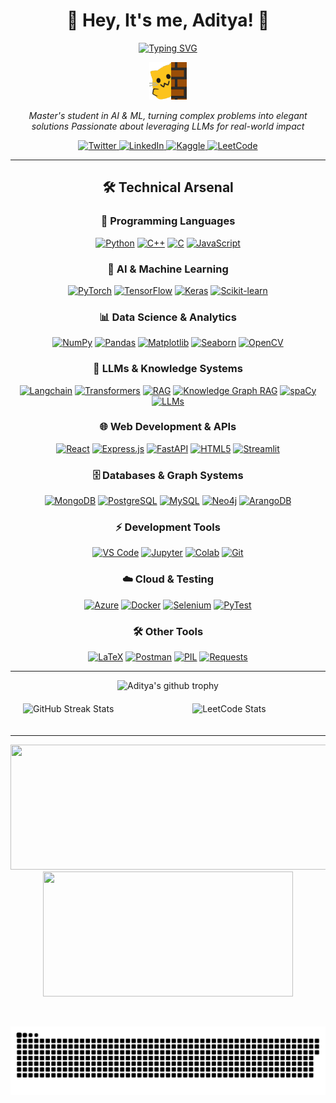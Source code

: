 <div align="center">
  
# 🌟 Hey, It's me, Aditya! 🌟

[![Typing SVG](https://readme-typing-svg.demolab.com?font=Fira+Code&size=24&duration=3000&pause=1000&color=00FF00&center=true&vCenter=true&random=false&width=600&lines=AI+%26+ML+Master's+Student;LLM+Enthusiast;Problem+Solver;Creative+Coder)](https://git.io/typing-svg)

<img src="https://github.com/Adityak8340/Adityak8340/blob/main/meow_wave_peak.png" height="60"/>

</div>



<div align="center">
  
*Master's student in AI & ML, turning complex problems into elegant solutions*
*Passionate about leveraging LLMs for real-world impact*

<p align="center">
  <a href="https://twitter.com/Adityak22723056">
    <img src="https://img.shields.io/twitter/follow/Adityak22723056?style=for-the-badge&logo=twitter&color=1DA1F2&logoColor=white" alt="Twitter"/>
  </a>
  <a href="https://linkedin.com/in/aditya-kumar-tiwari-a14547232">
    <img src="https://img.shields.io/badge/LinkedIn-Connect-blue?style=for-the-badge&logo=linkedin" alt="LinkedIn"/>
  </a>
  <a href="https://kaggle.com/aditya0kumar0tiwari">
    <img src="https://img.shields.io/badge/Kaggle-Expert-20BEFF?style=for-the-badge&logo=kaggle" alt="Kaggle"/>
  </a>
  <a href="https://www.leetcode.com/_aadi_anant">
    <img src="https://img.shields.io/badge/LeetCode-Profile-FFA116?style=for-the-badge&logo=leetcode" alt="LeetCode"/>
  </a>
</p>

</div>

---


<div align="center">

## 🛠️ Technical Arsenal


### 🌟 Programming Languages
<p align="center">
  <a href="#"><img src="https://img.shields.io/badge/Python-3776AB?style=for-the-badge&logo=python&logoColor=white" alt="Python"/></a>
  <a href="#"><img src="https://img.shields.io/badge/C++-00599C?style=for-the-badge&logo=cplusplus&logoColor=white" alt="C++"/></a>
  <a href="#"><img src="https://img.shields.io/badge/C-A8B9CC?style=for-the-badge&logo=c&logoColor=black" alt="C"/></a>
  <a href="#"><img src="https://img.shields.io/badge/JavaScript-F7DF1E?style=for-the-badge&logo=javascript&logoColor=black" alt="JavaScript"/></a>
</p>

### 🧠 AI & Machine Learning
<p align="center">
  <a href="#"><img src="https://img.shields.io/badge/PyTorch-EE4C2C?style=for-the-badge&logo=pytorch&logoColor=white" alt="PyTorch"/></a>
  <a href="#"><img src="https://img.shields.io/badge/TensorFlow-FF6F00?style=for-the-badge&logo=tensorflow&logoColor=white" alt="TensorFlow"/></a>
  <a href="#"><img src="https://img.shields.io/badge/Keras-D00000?style=for-the-badge&logo=keras&logoColor=white" alt="Keras"/></a>
  <a href="#"><img src="https://img.shields.io/badge/scikit--learn-F7931E?style=for-the-badge&logo=scikit-learn&logoColor=white" alt="Scikit-learn"/></a>
</p>

### 📊 Data Science & Analytics
<p align="center">
  <a href="#"><img src="https://img.shields.io/badge/NumPy-013243?style=for-the-badge&logo=numpy&logoColor=white" alt="NumPy"/></a>
  <a href="#"><img src="https://img.shields.io/badge/Pandas-150458?style=for-the-badge&logo=pandas&logoColor=white" alt="Pandas"/></a>
  <a href="#"><img src="https://img.shields.io/badge/Matplotlib-11557c?style=for-the-badge&logo=python&logoColor=white" alt="Matplotlib"/></a>
  <a href="#"><img src="https://img.shields.io/badge/Seaborn-3776AB?style=for-the-badge&logo=python&logoColor=white" alt="Seaborn"/></a>
  <a href="#"><img src="https://img.shields.io/badge/OpenCV-5C3EE8?style=for-the-badge&logo=opencv&logoColor=white" alt="OpenCV"/></a>
</p>

### 🤖 LLMs & Knowledge Systems
<p align="center">
  <a href="#"><img src="https://img.shields.io/badge/Langchain-121212?style=for-the-badge&logo=chainlink&logoColor=white" alt="Langchain"/></a>
  <a href="#"><img src="https://img.shields.io/badge/Transformers-FF6B6B?style=for-the-badge&logo=huggingface&logoColor=white" alt="Transformers"/></a>
  <a href="#"><img src="https://img.shields.io/badge/RAG-4B0082?style=for-the-badge&logo=semantic-web&logoColor=white" alt="RAG"/></a>
  <a href="#"><img src="https://img.shields.io/badge/Knowledge_Graph_RAG-9932CC?style=for-the-badge&logo=graphql&logoColor=white" alt="Knowledge Graph RAG"/></a>
  <a href="#"><img src="https://img.shields.io/badge/spaCy-09A3D5?style=for-the-badge&logo=spacy&logoColor=white" alt="spaCy"/></a>
  <a href="#"><img src="https://img.shields.io/badge/LLMs-00FFFF?style=for-the-badge&logo=openai&logoColor=black" alt="LLMs"/></a>
</p>

### 🌐 Web Development & APIs
<p align="center">
  <a href="#"><img src="https://img.shields.io/badge/React-20232A?style=for-the-badge&logo=react&logoColor=61DAFB" alt="React"/></a>
  <a href="#"><img src="https://img.shields.io/badge/Express.js-000000?style=for-the-badge&logo=express&logoColor=white" alt="Express.js"/></a>
  <a href="#"><img src="https://img.shields.io/badge/FastAPI-009688?style=for-the-badge&logo=fastapi&logoColor=white" alt="FastAPI"/></a>
  <a href="#"><img src="https://img.shields.io/badge/HTML5-E34F26?style=for-the-badge&logo=html5&logoColor=white" alt="HTML5"/></a>
  <a href="#"><img src="https://img.shields.io/badge/Streamlit-FF4B4B?style=for-the-badge&logo=streamlit&logoColor=white" alt="Streamlit"/></a>
</p>

### 🗄️ Databases & Graph Systems
<p align="center">
  <a href="#"><img src="https://img.shields.io/badge/MongoDB-47A248?style=for-the-badge&logo=mongodb&logoColor=white" alt="MongoDB"/></a>
  <a href="#"><img src="https://img.shields.io/badge/PostgreSQL-316192?style=for-the-badge&logo=postgresql&logoColor=white" alt="PostgreSQL"/></a>
  <a href="#"><img src="https://img.shields.io/badge/MySQL-4479A1?style=for-the-badge&logo=mysql&logoColor=white" alt="MySQL"/></a>
  <a href="#"><img src="https://img.shields.io/badge/Neo4j-008CC1?style=for-the-badge&logo=neo4j&logoColor=white" alt="Neo4j"/></a>
  <a href="#"><img src="https://img.shields.io/badge/ArangoDB-DDE072?style=for-the-badge&logo=arangodb&logoColor=black" alt="ArangoDB"/></a>
</p>

### ⚡ Development Tools
<p align="center">
  <a href="#"><img src="https://img.shields.io/badge/VS_Code-007ACC?style=for-the-badge&logo=visual-studio-code&logoColor=white" alt="VS Code"/></a>
  <a href="#"><img src="https://img.shields.io/badge/Jupyter-F37626?style=for-the-badge&logo=jupyter&logoColor=white" alt="Jupyter"/></a>
  <a href="#"><img src="https://img.shields.io/badge/Colab-F9AB00?style=for-the-badge&logo=google-colab&logoColor=white" alt="Colab"/></a>
  <a href="#"><img src="https://img.shields.io/badge/Git-F05032?style=for-the-badge&logo=git&logoColor=white" alt="Git"/></a>
</p>

### ☁️ Cloud & Testing
<p align="center">
  <a href="#"><img src="https://img.shields.io/badge/Azure-0089D6?style=for-the-badge&logo=microsoft-azure&logoColor=white" alt="Azure"/></a>
  <a href="#"><img src="https://img.shields.io/badge/Docker-2496ED?style=for-the-badge&logo=docker&logoColor=white" alt="Docker"/></a>
  <a href="#"><img src="https://img.shields.io/badge/Selenium-43B02A?style=for-the-badge&logo=selenium&logoColor=white" alt="Selenium"/></a>
  <a href="#"><img src="https://img.shields.io/badge/PyTest-0A9EDC?style=for-the-badge&logo=pytest&logoColor=white" alt="PyTest"/></a>
</p>

### 🛠️ Other Tools
<p align="center">
  <a href="#"><img src="https://img.shields.io/badge/LaTeX-008080?style=for-the-badge&logo=latex&logoColor=white" alt="LaTeX"/></a>
  <a href="#"><img src="https://img.shields.io/badge/Postman-FF6C37?style=for-the-badge&logo=postman&logoColor=white" alt="Postman"/></a>
  <a href="#"><img src="https://img.shields.io/badge/PIL-666666?style=for-the-badge&logo=python&logoColor=white" alt="PIL"/></a>
  <a href="#"><img src="https://img.shields.io/badge/Requests-2CA5E0?style=for-the-badge&logo=python&logoColor=white" alt="Requests"/></a>
</p>

</div>

---

<div align="center">
  <img src="https://github-profile-trophy.vercel.app/?username=Adityak8340&theme=darkhub&row=1&no-bg=true)](https://github.com/ryo-ma/github-profile-trophy" alt="Aditya's github trophy">
</div>

  
<div style="display: flex; justify-content: center; align-items: center; gap: 20px; padding: 20px;">
  <img style="width: 56%;" src="https://streak-stats.demolab.com?user=Adityak8340&theme=highcontrast&hide_border=true&border_radius=5" alt="GitHub Streak Stats">
  <img style="width: 43%;" src="https://stats.justsong.cn/api/leetcode/?username=_aadi_anant&theme=dark" alt="LeetCode Stats">
</div>


---




<p align="center">
  <img width="600" height="200" src="https://github-readme-stats.vercel.app/api?username=Adityak8340&show_icons=true&theme=vision-friendly-dark">
  <img width="400" height="200" src="https://github-readme-stats.vercel.app/api/top-langs/?username=Adityak8340&size_weight=0.0005&count_weight=0.3&layout=compact&theme=vision-friendly-dark">
</p>
 


<div id="header" align="center">
  <img src="https://komarev.com/ghpvc/?username=Adityak8340&style=for-the-badge&color=orange" alt=""/>
</div>

<p align="center">
 <img width="1000" src="assets/github-snake.svg" alt="snake"/>
</p>
